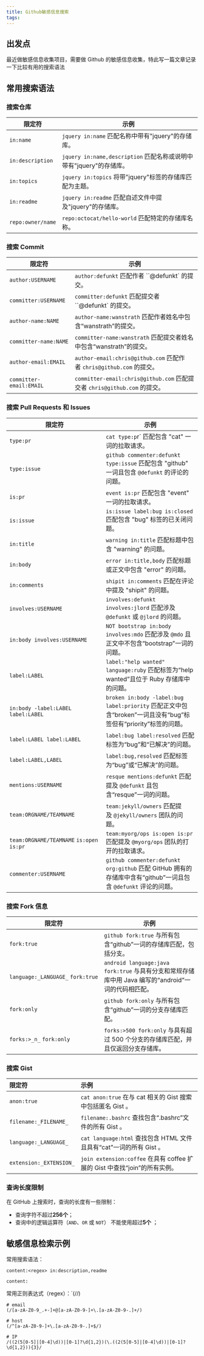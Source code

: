 ```yaml
---
title: Github敏感信息搜索
tags:
---
```



## 出发点

最近做敏感信息收集项目，需要做 Github 的敏感信息收集，特此写一篇文章记录一下比较有用的搜索语法

## 常用搜索语法

### 搜索仓库

| 限定符 | 示例 | 
|-----------------|----------------------------------------------------| 
| `in:name` | `jquery in:name` 匹配名称中带有"jquery"的存储库。 | 
| `in:description` | `jquery in:name,description` 匹配名称或说明中带有"jquery"的存储库。 | 
| `in:topics` | `jquery in:topics` 将带"jquery"标签的存储库匹配为主题。 | 
| `in:readme` | `jquery in:readme` 匹配自述文件中提及"jquery"的存储库。 | 
| `repo:owner/name` | `repo:octocat/hello-world` 匹配特定的存储库名称。|

### 搜索 Commit

| 限定符 | 示例 | 
|--------------------|-----------------------------------------------| 
| `author:USERNAME` | `author:defunkt` 匹配作者 ``@defunkt` 的提交。 | 
| `committer:USERNAME` | `committer:defunkt` 匹配提交者 ``@defunkt` 的提交。 |
| `author-name:NAME` | `author-name:wanstrath` 匹配作者姓名中包含“wanstrath”的提交。| 
| `committer-name:NAME` | `committer-name:wanstrath` 匹配提交者姓名中包含“wanstrath”的提交。 |
| `author-email:EMAIL` | `author-email:chris@github.com` 匹配作者 `chris@github.com` 的提交。 | 
| `committer-email:EMAIL` | `committer-email:chris@github.com` 匹配提交者 `chris@github.com` 的提交。 |


### 搜索 Pull Requests 和 Issues

| 限定符 | 示例 | 
|--------------|-------------------------------------------| 
| `type:pr` | `cat type:p`r` 匹配包含 "cat" 一词的拉取请求。 | 
| `type:issue` | `github commenter:defunkt type:issue` 匹配包含 "github" 一词且包含 `@defunkt` 的评论的问题。 | 
| `is:pr` | `event is:pr` 匹配包含 "event" 一词的拉取请求。 | 
| `is:issue` | `is:issue label:bug is:closed` 匹配包含 "bug" 标签的已关闭问题。|
| `in:title` | `warning in:title` 匹配标题中包含 "warning" 的问题。 | 
| `in:body` | `error in:title,body` 匹配标题或正文中包含 "error" 的问题。 | 
| `in:comments` | `shipit in:comments` 匹配在评论中提及 "shipit" 的问题。 |
| `involves:USERNAME`      | `involves:defunkt involves:jlord` 匹配涉及 `@defunkt` 或 `@jlord` 的问题。     |
| `in:body involves:USERNAME` | `NOT bootstrap in:body involves:mdo` 匹配涉及 `@mdo` 且正文中不包含“bootstrap”一词的问题。 |
| `label:LABEL`                      | `label:"help wanted" language:ruby` 匹配标签为“help wanted”且位于 Ruby 存储库中的问题。|
| `in:body -label:LABEL label:LABEL` | `broken in:body -label:bug label:priority` 匹配正文中包含“broken”一词且没有“bug”标签但有“priority”标签的问题。|
| `label:LABEL label:LABEL`          | `label:bug label:resolved` 匹配标签为“bug”和“已解决”的问题。|
| `label:LABEL,LABEL`                | `label:bug,resolved` 匹配标签为“bug”或“已解决”的问题。|
|`mentions:USERNAME`| `resque mentions:defunkt` 匹配提及 `@defunkt` 且包含“resque”一词的问题。|
|`team:ORGNAME/TEAMNAME`|`team:jekyll/owners` 匹配提及 `@jekyll/owners` 团队的问题。|
|`team:ORGNAME/TEAMNAME` `is:open is:pr`|`team:myorg/ops is:open is:pr` 匹配提及 `@myorg/ops` 团队的打开的拉取请求。|
|`commenter:USERNAME`| `github commenter:defunkt org:github` 匹配 GitHub 拥有的存储库中含有“github”一词且包含 `@defunkt` 评论的问题。|

### 搜索 Fork 信息

|限定符|示例|
|---|---|
|`fork:true`| `github fork:true` 与所有包含“github”一词的存储库匹配，包括分支。|
|`language:_LANGUAGE_` `fork:true`| `android language:java fork:true` 与具有分支和常规存储库中用 Java 编写的“android”一词的代码相匹配。|
|`fork:only`| `github fork:only` 与所有包含“github”一词的分支存储库匹配。|
|`forks:>_n_` `fork:only`| `forks:>500 fork:only` 与具有超过 500 个分支的存储库匹配，并且仅返回分支存储库。|

### 搜索 Gist

|限定符|示例|
|:--|:--|
|`anon:true`| `cat anon:true` 在与 cat 相关的 Gist 搜索中包括匿名 Gist 。|
|`filename:_FILENAME_`| `filename:.bashrc` 查找包含“.bashrc”文件的所有 Gist 。|
|`language:_LANGUAGE_`|`cat language:html` 查找包含 HTML 文件且具有“cat”一词的所有 Gist 。|
|`extension:_EXTENSION_`|`join extension:coffee` 在具有 coffee 扩展的 Gist 中查找“join”的所有实例。|

### 查询长度限制

在 GitHub 上搜索时，查询的长度有一些限制：

- 查询字符不超过**256个**；
- 查询中的逻辑运算符（`AND`、`OR` 或 `NOT`） 不能使用超过**5个** ；

## 敏感信息检索示例

常用搜索语法：

```
content:<regex> in:description,readme

content:

```

常用正则表达式（regex）：`(/<regex>/)

```
# email
(/[a-zA-Z0-9_.+-]+@[a-zA-Z0-9-]+\.[a-zA-Z0-9-.]+/) 

# host
(/^[a-zA-Z0-9-]+\.[a-zA-Z0-9-.]+$/)

# IP
/((2(5[0-5]|[0-4]\d))|[0-1]?\d{1,2})(\.((2(5[0-5]|[0-4]\d))|[0-1]?\d{1,2})){3}/
```
